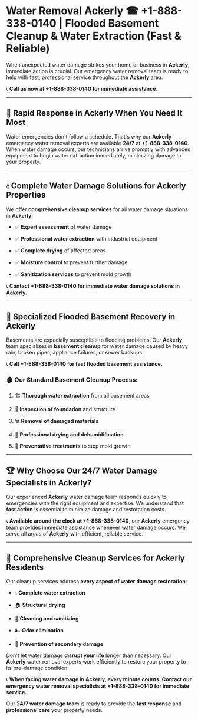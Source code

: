 # Water Removal Ackerly ☎ +1-888-338-0140 | Flooded Basement Cleanup & Water Extraction (Fast & Reliable)

When unexpected water damage strikes your home or business in **Ackerly**, immediate action is crucial. Our emergency water removal team is ready to help with fast, professional service throughout the **Ackerly** area. 

📞 **Call us now at +1-888-338-0140 for immediate assistance.**
---
## 🚀 Rapid Response in Ackerly When You Need It Most
Water emergencies don't follow a schedule. That's why our **Ackerly** emergency water removal experts are available **24/7** at **+1-888-338-0140**. When water damage occurs, our technicians arrive promptly with advanced equipment to begin water extraction immediately, minimizing damage to your property.
---
## 💧 Complete Water Damage Solutions for Ackerly Properties
We offer **comprehensive cleanup services** for all water damage situations in **Ackerly**:
- ✅ **Expert assessment** of water damage  
- ✅ **Professional water extraction** with industrial equipment  
- ✅ **Complete drying** of affected areas  
- ✅ **Moisture control** to prevent further damage  
- ✅ **Sanitization services** to prevent mold growth  
📞 **Contact +1-888-338-0140 for immediate water damage solutions in Ackerly.**
---
## 🌊 Specialized Flooded Basement Recovery in Ackerly
Basements are especially susceptible to flooding problems. Our **Ackerly** team specializes in **basement cleanup** for water damage caused by heavy rain, broken pipes, appliance failures, or sewer backups. 
📞 **Call +1-888-338-0140 for fast flooded basement assistance.**
### 🏚️ Our Standard Basement Cleanup Process:
1. 🏗️ **Thorough water extraction** from all basement areas  
2. 🔎 **Inspection of foundation** and structure  
3. 🗑️ **Removal of damaged materials**  
4. 💨 **Professional drying and dehumidification**  
5. 🚫 **Preventative treatments** to stop mold growth  
---
## 🏆 Why Choose Our 24/7 Water Damage Specialists in Ackerly?
Our experienced **Ackerly** water damage team responds quickly to emergencies with the right equipment and expertise. We understand that **fast action** is essential to minimize damage and restoration costs.
📞 **Available around the clock at +1-888-338-0140**, our **Ackerly** emergency team provides immediate assistance whenever water damage occurs. We serve all areas of **Ackerly** with efficient, reliable service.
---
## 🧹 Comprehensive Cleanup Services for Ackerly Residents
Our cleanup services address **every aspect of water damage restoration**:
- 💧 **Complete water extraction**  
- 🏠 **Structural drying**  
- 🧼 **Cleaning and sanitizing**  
- 🌬️ **Odor elimination**  
- 🚫 **Prevention of secondary damage**  
Don't let water damage **disrupt your life** longer than necessary. Our **Ackerly** water removal experts work efficiently to restore your property to its pre-damage condition.
📞 **When facing water damage in Ackerly, every minute counts. Contact our emergency water removal specialists at +1-888-338-0140 for immediate service.**
Our **24/7 water damage team** is ready to provide the **fast response** and **professional care** your property needs.
